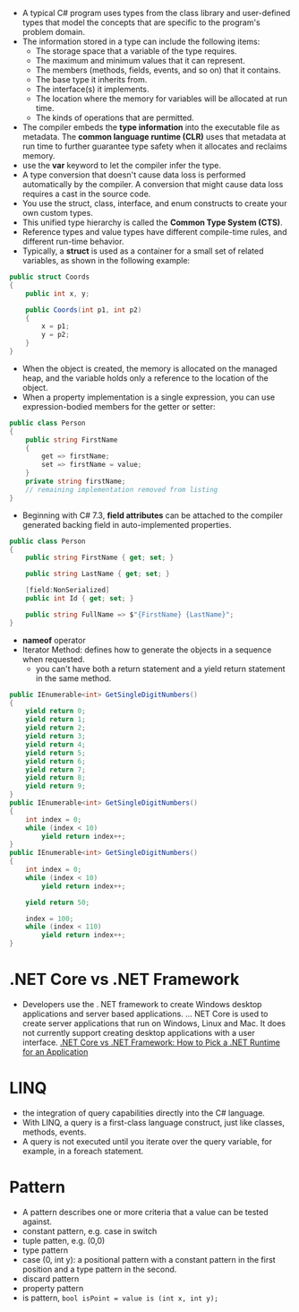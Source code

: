 -   A typical C# program uses types from the class library and user-defined types that model the concepts that are specific to the program's problem domain.
-   The information stored in a type can include the following items:
    -   The storage space that a variable of the type requires.
    -   The maximum and minimum values that it can represent.
    -   The members (methods, fields, events, and so on) that it contains.
    -   The base type it inherits from.
    -   The interface(s) it implements.
    -   The location where the memory for variables will be allocated at run time.
    -   The kinds of operations that are permitted.
-   The compiler embeds the **type information** into the executable file as metadata. The **common language runtime (CLR)** uses that metadata at run time to further guarantee type safety when it allocates and reclaims memory.
-   use the **var** keyword to let the compiler infer the type.
-   A type conversion that doesn't cause data loss is performed automatically by the compiler. A conversion that might cause data loss requires a cast in the source code.
-   You use the struct, class, interface, and enum constructs to create your own custom types.
-   This unified type hierarchy is called the **Common Type System (CTS)**.
-   Reference types and value types have different compile-time rules, and different run-time behavior.
-   Typically, a **struct** is used as a container for a small set of related variables, as shown in the following example:

```C#
public struct Coords
{
    public int x, y;

    public Coords(int p1, int p2)
    {
        x = p1;
        y = p2;
    }
}
```

-   When the object is created, the memory is allocated on the managed heap, and the variable holds only a reference to the location of the object.
-   When a property implementation is a single expression, you can use expression-bodied members for the getter or setter:

```C#
public class Person
{
    public string FirstName
    {
        get => firstName;
        set => firstName = value;
    }
    private string firstName;
    // remaining implementation removed from listing
}
```

-   Beginning with C# 7.3, **field attributes** can be attached to the compiler generated backing field in auto-implemented properties.

```C#
public class Person
{
    public string FirstName { get; set; }

    public string LastName { get; set; }

    [field:NonSerialized]
    public int Id { get; set; }

    public string FullName => $"{FirstName} {LastName}";
}
```

-   **nameof** operator
-   Iterator Method: defines how to generate the objects in a sequence when requested.
    -   you can't have both a return statement and a yield return statement in the same method.

```C#
public IEnumerable<int> GetSingleDigitNumbers()
{
    yield return 0;
    yield return 1;
    yield return 2;
    yield return 3;
    yield return 4;
    yield return 5;
    yield return 6;
    yield return 7;
    yield return 8;
    yield return 9;
}
public IEnumerable<int> GetSingleDigitNumbers()
{
    int index = 0;
    while (index < 10)
        yield return index++;
}
public IEnumerable<int> GetSingleDigitNumbers()
{
    int index = 0;
    while (index < 10)
        yield return index++;

    yield return 50;

    index = 100;
    while (index < 110)
        yield return index++;
}
```

# .NET Core vs .NET Framework

-   Developers use the . NET framework to create Windows desktop applications and server based applications. ... NET Core is used to create server applications that run on Windows, Linux and Mac. It does not currently support creating desktop applications with a user interface. [.NET Core vs .NET Framework: How to Pick a .NET Runtime for an Application](https://stackify.com/net-core-vs-net-framework)

# LINQ

-   the integration of query capabilities directly into the C# language.
-   With LINQ, a query is a first-class language construct, just like classes, methods, events.
-   A query is not executed until you iterate over the query variable, for example, in a foreach statement.

# Pattern

-   A pattern describes one or more criteria that a value can be tested against.
-   constant pattern, e.g. case in switch
-   tuple patten, e.g. (0,0)
-   type pattern
-   case (0, int y): a positional pattern with a constant pattern in the first position and a type pattern in the second.
-   discard pattern
-   property pattern
-   is pattern, `bool isPoint = value is (int x, int y);`
